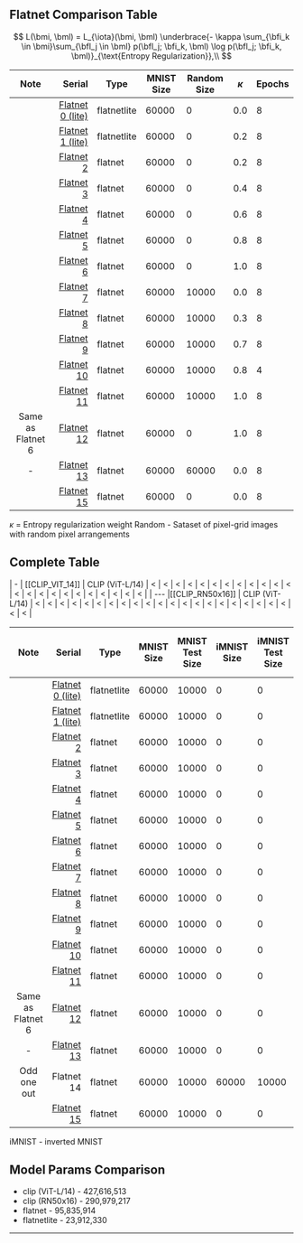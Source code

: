 ## Flatnet Comparison Table

$$
    L(\bmi, \bml) = L_{\iota}(\bmi, \bml) \underbrace{- \kappa \sum_{\bfi_k \in \bmi}\sum_{\bfl_j \in \bml} p(\bfl_j; \bfi_k, \bml) \log p(\bfl_j; \bfi_k, \bml)}_{\text{Entropy Regularization}},\\
$$

|       Note        |                                        Serial | Type        | MNIST Size | Random Size | $\kappa$ | Epochs |
| :---------------: | --------------------------------------------: | ----------- | ---------- | ----------- | -------- | ------ |
|                   | [Flatnet 0 (lite)](./Flatnet%200%20(lite).md) | flatnetlite | 60000      | 0           | 0.0      | 8      |
|                   | [Flatnet 1 (lite)](./Flatnet%201%20(lite).md) | flatnetlite | 60000      | 0           | 0.2      | 8      |
|                   |                 [Flatnet 2](./Flatnet%202.md) | flatnet     | 60000      | 0           | 0.2      | 8      |
|                   |                 [Flatnet 3](./Flatnet%203.md) | flatnet     | 60000      | 0           | 0.4      | 8      |
|                   |                 [Flatnet 4](./Flatnet%204.md) | flatnet     | 60000      | 0           | 0.6      | 8      |
|                   |                 [Flatnet 5](./Flatnet%205.md) | flatnet     | 60000      | 0           | 0.8      | 8      |
|                   |                 [Flatnet 6](./Flatnet%206.md) | flatnet     | 60000      | 0           | 1.0      | 8      |
|                   |                 [Flatnet 7](./Flatnet%207.md) | flatnet     | 60000      | 10000       | 0.0      | 8      |
|                   |                 [Flatnet 8](./Flatnet%208.md) | flatnet     | 60000      | 10000       | 0.3      | 8      |
|                   |                 [Flatnet 9](./Flatnet%209.md) | flatnet     | 60000      | 10000       | 0.7      | 8      |
|                   |               [Flatnet 10](./Flatnet%2010.md) | flatnet     | 60000      | 10000       | 0.8      | 4      |
|                   |               [Flatnet 11](./Flatnet%2011.md) | flatnet     | 60000      | 10000       | 1.0      | 8      |
| Same as Flatnet 6 |               [Flatnet 12](./Flatnet%2012.md) | flatnet     | 60000      | 0           | 1.0      | 8      |
|         -         |               [Flatnet 13](./Flatnet%2013.md) | flatnet     | 60000      | 60000       | 0.0      | 8      |
|                   |               [Flatnet 15](./Flatnet%2015.md) | flatnet     | 60000      | 0           | 0.0      | 8      |

$\kappa$ = Entropy regularization weight
Random - Sataset of pixel-grid images with random pixel arrangements

## Complete Table

| -   | [[CLIP_VIT_14]] | CLIP  (ViT-L/14) | < | < | < | < | < | < | < | < | < | < | < | < | < | < | < | < | < | < | < | < | < | < | < |
| --- |[[CLIP_RN50x16]]   | CLIP  (ViT-L/14) | <     | <          | <      | <           | <      | <           | <       | <            | <     | <          | <                     | <           | <      | <     | <     | <          | <        | <   | <   | <   | <               | <          | <           |

|       Note        |                                        Serial | Type        | MNIST Size | MNIST Test Size | iMNIST Size | iMNIST Test Size | Random Size | Random Test Size | iRandom | iRandom Test | Batch | Batch Test | $\kappa$ | Grid Images | Epochs | LR    | CPU   | Grid Cell Size | Grid Width | Grid Height | Show White Grid | Pixel Shape | Skeleton for MNIST Registration | Threshold Ratio for MNIST Registration | p_pixel(for Random generation) |
| :---------------: | --------------------------------------------: | ----------- | ---------- | --------------- | ----------- | ---------------- | ----------- | ---------------- | ------- | ------------ | ----- | ---------- | -------- | ----------- | ------ | ----- | ----- | -------------- | ---------- | ----------- | --------------- | ----------- | ------------------------------- | -------------------------------------- | ------------------------------ |
|                   | [Flatnet 0 (lite)](./Flatnet%200%20(lite).md) | flatnetlite | 60000      | 10000           | 0           | 0                | 0           | 10000            | 0       | 0            | 128   | 256        | 0.0      | True        | 8      | 0.001 | False | 8              | 28         | 28          | False           | circles     | True                            | 0.0                                    | 0.045                          |
|                   | [Flatnet 1 (lite)](./Flatnet%201%20(lite).md) | flatnetlite | 60000      | 10000           | 0           | 0                | 0           | 10000            | 0       | 0            | 128   | 256        | 0.2      | True        | 8      | 0.001 | True  | 8              | 28         | 28          | False           | circles     | True                            | 0.0                                    | 0.045                          |
|                   |                 [Flatnet 2](./Flatnet%202.md) | flatnet     | 60000      | 10000           | 0           | 0                | 0           | 10000            | 0       | 0            | 128   | 256        | 0.2      | True        | 8      | 0.001 | False | 8              | 28         | 28          | False           | circles     | True                            | 0.0                                    | 0.045                          |
|                   |                 [Flatnet 3](./Flatnet%203.md) | flatnet     | 60000      | 10000           | 0           | 0                | 0           | 10000            | 0       | 0            | 128   | 256        | 0.4      | True        | 8      | 0.001 | False | 8              | 28         | 28          | False           | circles     | True                            | 0.0                                    | 0.045                          |
|                   |                 [Flatnet 4](./Flatnet%204.md) | flatnet     | 60000      | 10000           | 0           | 0                | 0           | 10000            | 0       | 0            | 128   | 256        | 0.6      | True        | 8      | 0.001 | False | 8              | 28         | 28          | False           | circles     | True                            | 0.0                                    | 0.045                          |
|                   |                 [Flatnet 5](./Flatnet%205.md) | flatnet     | 60000      | 10000           | 0           | 0                | 0           | 10000            | 0       | 0            | 128   | 256        | 0.8      | True        | 8      | 0.001 | False | 8              | 28         | 28          | False           | circles     | True                            | 0.0                                    | 0.045                          |
|                   |                 [Flatnet 6](./Flatnet%206.md) | flatnet     | 60000      | 10000           | 0           | 0                | 0           | 10000            | 0       | 0            | 128   | 256        | 1.0      | True        | 8      | 0.001 | False | 8              | 28         | 28          | False           | circles     | True                            | 0.0                                    | 0.045                          |
|                   |                 [Flatnet 7](./Flatnet%207.md) | flatnet     | 60000      | 10000           | 0           | 0                | 10000       | 10000            | 0       | 0            | 128   | 256        | 0.0      | True        | 8      | 0.001 | False | 8              | 28         | 28          | False           | circles     | True                            | 0.0                                    | 0.045                          |
|                   |                 [Flatnet 8](./Flatnet%208.md) | flatnet     | 60000      | 10000           | 0           | 0                | 10000       | 10000            | 0       | 0            | 128   | 256        | 0.3      | True        | 8      | 0.001 | False | 8              | 28         | 28          | False           | circles     | True                            | 0.0                                    | 0.045                          |
|                   |                 [Flatnet 9](./Flatnet%209.md) | flatnet     | 60000      | 10000           | 0           | 0                | 10000       | 10000            | 0       | 0            | 128   | 256        | 0.7      | True        | 8      | 0.001 | False | 8              | 28         | 28          | False           | circles     | True                            | 0.0                                    | 0.045                          |
|                   |               [Flatnet 10](./Flatnet%2010.md) | flatnet     | 60000      | 10000           | 0           | 0                | 10000       | 10000            | 0       | 0            | 128   | 1          | 0.8      | True        | 4      | 0.001 | True  | 8              | 28         | 28          | False           | circles     | True                            | 0.0                                    | 0.045                          |
|                   |               [Flatnet 11](./Flatnet%2011.md) | flatnet     | 60000      | 10000           | 0           | 0                | 10000       | 10000            | 0       | 0            | 128   | 256        | 1.0      | True        | 8      | 0.001 | False | 8              | 28         | 28          | False           | circles     | True                            | 0.0                                    | 0.045                          |
| Same as Flatnet 6 |               [Flatnet 12](./Flatnet%2012.md) | flatnet     | 60000      | 10000           | 0           | 0                | 0           | 10000            | 0       | 0            | 128   | ~1         | 1.0      | True        | 8      | 0.001 | True  | 8              | 28         | 28          | False           | circles     | True                            | 0.0                                    | 0.045                          |
|         -         |               [Flatnet 13](./Flatnet%2013.md) | flatnet     | 60000      | 10000           | 0           | 0                | 60000       | 10000            | 0       | 0            | 128   | ~1         | 0.0      | True        | 8      | 0.001 | True  | 8              | 28         | 28          | False           | circles     | True                            | 0.0                                    | 0.045                          |
|    Odd one out    |                                    Flatnet 14 | flatnet     | 60000      | 10000           | 60000       | 10000            | 60000       | 10000            | 60000   | 10000        | 64    | ~1         | 0.0      | False       | 10     | 0.001 | False | 8              | 13         | 13          | False           | circles     | True                            | 0.0                                    | 0.030                          |
|                   |               [Flatnet 15](./Flatnet%2015.md) | flatnet     | 60000      | 10000           | 0           | 0                | 0           | 10000            | 0       | 0            | 128   | 256        | 0.0      | True        | 8      | 0.001 | False | 8              | 28         | 28          | False           | circles     | True                            | 0.0                                    | 0.045                          |

iMNIST - inverted MNIST

## Model Params Comparison

- clip (ViT-L/14) - 427,616,513
- clip (RN50x16)  - 290,979,217
- flatnet         -  95,835,914
- flatnetlite     -  23,912,330

---
